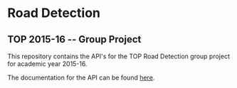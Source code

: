 # Road Detection 
## TOP 2015-16 -- Group Project
This repository contains the API's for the TOP Road Detection group project for academic year 2015-16.

The documentation for the API can be found [here](http://joernano.github.io/top-roaddetection/doc/com/tncy/top/image/ImageWrapper.html).
